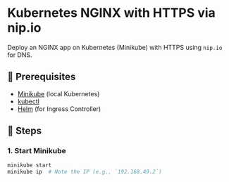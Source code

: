 # Kubernetes NGINX with HTTPS via nip.io

Deploy an NGINX app on Kubernetes (Minikube) with HTTPS using `nip.io` for DNS.

## 🚀 Prerequisites
- [Minikube](https://minikube.sigs.k8s.io/docs/) (local Kubernetes)
- [kubectl](https://kubernetes.io/docs/tasks/tools/)
- [Helm](https://helm.sh/docs/intro/install/) (for Ingress Controller)

## 📝 Steps

### 1. Start Minikube
```bash
minikube start
minikube ip  # Note the IP (e.g., `192.168.49.2`)
